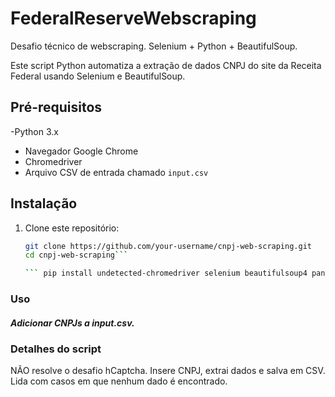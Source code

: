 # FederalReserveWebscraping
Desafio técnico de webscraping. Selenium + Python + BeautifulSoup.

Este script Python automatiza a extração de dados CNPJ do site da Receita Federal usando Selenium e BeautifulSoup.

## Pré-requisitos

-Python 3.x
- Navegador Google Chrome
- Chromedriver
- Arquivo CSV de entrada chamado `input.csv`

## Instalação

1. Clone este repositório:

    ```bash
    git clone https://github.com/your-username/cnpj-web-scraping.git
    cd cnpj-web-scraping```

    ``` pip install undetected-chromedriver selenium beautifulsoup4 pandas

### Uso
##### Adicionar CNPJs a input.csv.

### Detalhes do script
  NÃO resolve o desafio hCaptcha.
  Insere CNPJ, extrai dados e salva em CSV.
  Lida com casos em que nenhum dado é encontrado.